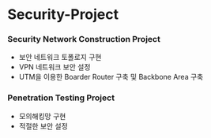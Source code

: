 # Security-Project

### Security Network Construction Project
- 보안 네트워크 토폴로지 구현
- VPN 네트워크 보안 설정
- UTM을 이용한 Boarder Router 구축 및 Backbone Area 구축


### Penetration Testing Project
- 모의해킹망 구현
- 적절한 보안 설정
